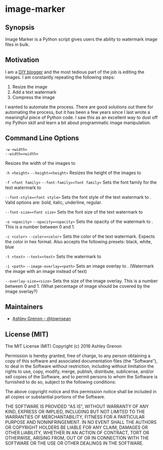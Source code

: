 # image-marker

## Synopsis

Image Marker is a Python script gives users the ability to watermark image files in bulk.

## Motivation

I am a [DIY blogger](http://www.ashleygrenon.com/) and the most tedious part of the job is editing the images.  I am constantly repeating the following steps:

1. Resize the image
2. Add a text watermark  
3. Compress the image

I wanted to automate the process.  There are good solutions out there for automating the process, but it has been a few years since I last wrote a meaningful piece of Python code.  I saw this as an excellent way to dust off my Python skill and learn a bit about programmatic image manipulation.

## Command Line Options

```
-w <width>
--width=<width>
```
Resizes the width of the images to <width>

`-h <height>`
`--height=<height>`
Resizes the height of the images to <height>

`-f <font family>`
`--font-family=<font family>`
Sets the font family for the text watermark to <font family>

`--font-style=<font style>`
Sets the font style of the text watermark to <font style>.  Valid options are: bold, italic, underline, regular.

`--font-size=<font size>`
Sets the font size of the text watermark to <font size>

`-o <opacity>`
`--opacity=<opacity>`
Sets the opacity of the watermark to <opacity>.  This is a number between 0 and 1.

`-c <color>`
`--color=<color>`
Sets the color of the text watermark.  Expects the color in hex format.  Also accepts the following presets: black, white, blue

`-t <text>`
`--text=<text>`
Sets the watermark to <text>

`-i <path>`
`--image-overlay=<path>`
Sets an image overlay to <path>. (Watermark the image with an image instead of text)

`--overlay-size=<size>`
Sets the size of the image overlay. This is a number between 0 and 1. (What percentage of image should be covered by the image overlay?) 

## Maintainers

* [Ashley Grenon - @townsean](https://github.com/townsean)

## License (MIT)

The MIT License (MIT)
Copyright (c) 2016 Ashley Grenon

Permission is hereby granted, free of charge, to any person obtaining a copy of this software and associated documentation files (the "Software"), to deal in the Software without restriction, including without limitation the rights to use, copy, modify, merge, publish, distribute, sublicense, and/or sell copies of the Software, and to permit persons to whom the Software is furnished to do so, subject to the following conditions:

The above copyright notice and this permission notice shall be included in all copies or substantial portions of the Software.

THE SOFTWARE IS PROVIDED "AS IS", WITHOUT WARRANTY OF ANY KIND, EXPRESS OR IMPLIED, INCLUDING BUT NOT LIMITED TO THE WARRANTIES OF MERCHANTABILITY, FITNESS FOR A PARTICULAR PURPOSE AND NONINFRINGEMENT. IN NO EVENT SHALL THE AUTHORS OR COPYRIGHT HOLDERS BE LIABLE FOR ANY CLAIM, DAMAGES OR OTHER LIABILITY, WHETHER IN AN ACTION OF CONTRACT, TORT OR OTHERWISE, ARISING FROM, OUT OF OR IN CONNECTION WITH THE SOFTWARE OR THE USE OR OTHER DEALINGS IN THE SOFTWARE.
